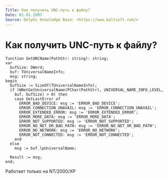 ```yaml
---
Title: Как получить UNC-путь к файлу?
Date: 01.01.2007
Source: Delphi Knowledge Base: <https://www.baltsoft.com/>
---
```



Как получить UNC-путь к файлу?
==============================

    function GetUNCName(PathStr: string): string;
    var
      bufSize: DWord;
      buf: TUniversalNameInfo;
      msg: string;
    begin
      bufSize := SizeOf(TUniversalNameInfo);
      if (WNetGetUniversalName(PChar(PathStr), UNIVERSAL_NAME_INFO_LEVEL,
        buf, bufSize) > 0) then
        case GetLastError of
          ERROR_BAD_DEVICE: msg := 'ERROR_BAD_DEVICE';
          ERROR_CONNECTION_UNAVAIL: msg := 'ERROR_CONNECTION_UNAVAIL';
          ERROR_EXTENDED_ERROR: msg := 'ERROR_EXTENDED_ERROR';
          ERROR_MORE_DATA: msg := 'ERROR_MORE_DATA';
          ERROR_NOT_SUPPORTED: msg := 'ERROR_NOT_SUPPORTED';
          ERROR_NO_NET_OR_BAD_PATH: msg := 'ERROR_NO_NET_OR_BAD_PATH';
          ERROR_NO_NETWORK: msg := 'ERROR_NO_NETWORK';
          ERROR_NOT_CONNECTED: msg := 'ERROR_NOT_CONNECTED';
        end
      else
        msg := buf.lpUniversalName;
     
      Result := msg;
    end;

Работает только на NT/2000/XP

